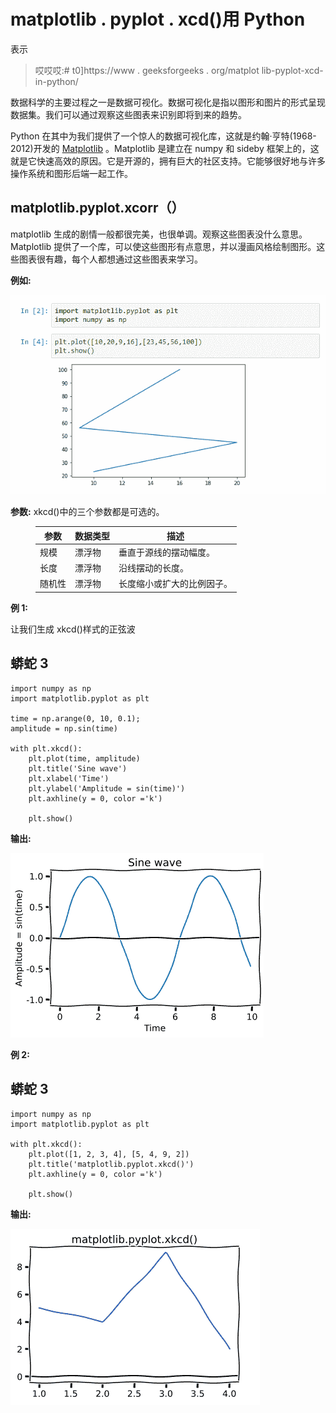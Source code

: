 # matplotlib . pyplot . xcd()用 Python

表示

> 哎哎哎:# t0]https://www . geeksforgeeks . org/matplot lib-pyplot-xcd-in-python/

数据科学的主要过程之一是数据可视化。数据可视化是指以图形和图片的形式呈现数据集。我们可以通过观察这些图表来识别即将到来的趋势。

Python 在其中为我们提供了一个惊人的数据可视化库，这就是约翰·亨特(1968-2012)开发的 [Matplotlib](http://geeksforgeeks.org/python-matplotlib-an-overview/) 。Matplotlib 是建立在 numpy 和 sideby 框架上的，这就是它快速高效的原因。它是开源的，拥有巨大的社区支持。它能够很好地与许多操作系统和图形后端一起工作。

## matplotlib.pyplot.xcorr（）

matplotlib 生成的剧情一般都很完美，也很单调。观察这些图表没什么意思。Matplotlib 提供了一个库，可以使这些图形有点意思，并以漫画风格绘制图形。这些图表很有趣，每个人都想通过这些图表来学习。

**例如:**

![python-matplotlib](img/2367ec561676538dbb821ec34139b9c5.png)

**参数:**
xkcd()中的三个参数都是可选的。

<figure class="table">

| 参数 | 数据类型 | 描述 |
| --- | --- | --- |
| 规模 | 漂浮物 | 垂直于源线的摆动幅度。 |
| 长度 | 漂浮物 | 沿线摆动的长度。 |
| 随机性 | 漂浮物 | 长度缩小或扩大的比例因子。 |

</figure>

**例 1:**

让我们生成 xkcd()样式的正弦波

## 蟒蛇 3

```
import numpy as np
import matplotlib.pyplot as plt

time = np.arange(0, 10, 0.1);
amplitude = np.sin(time)

with plt.xkcd():
    plt.plot(time, amplitude)
    plt.title('Sine wave')
    plt.xlabel('Time')
    plt.ylabel('Amplitude = sin(time)')
    plt.axhline(y = 0, color ='k')

    plt.show()
```

**输出:**

![matplotlib.pyplot.xkcd()](img/f523fe1077a31eae677c09fc2ec8c9df.png)

**例 2:**

## 蟒蛇 3

```
import numpy as np
import matplotlib.pyplot as plt

with plt.xkcd():
    plt.plot([1, 2, 3, 4], [5, 4, 9, 2])
    plt.title('matplotlib.pyplot.xkcd()')
    plt.axhline(y = 0, color ='k')

    plt.show()
```

**输出:**

![python-matplotlib-xkcd](img/0542c4495a7339b69a5299479e2cc569.png)